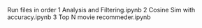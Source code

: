 Run files in order
1 Analysis and Filtering.ipynb
2 Cosine Sim with accuracy.ipynb
3 Top N movie recommeder.ipynb
